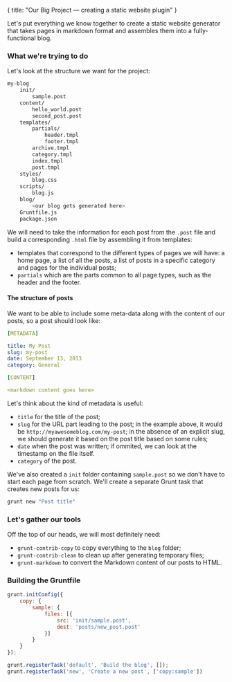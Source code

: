 {
  title: "Our Big Project &mdash; creating a static website plugin"
}

Let's put everything we know together to create a static website generator that takes pages in markdown format and assembles them into a fully-functional blog.

### What we're trying to do

Let's look at the structure we want for the project:

```bash
my-blog
	init/
		sample.post
	content/
		hello_world.post
		second_post.post
	templates/
		partials/
			header.tmpl
			footer.tmpl
		archive.tmpl
		category.tmpl
		index.tmpl
		post.tmpl
	styles/
		blog.css
	scripts/
		blog.js
	blog/
		<our blog gets generated here>
	Gruntfile.js
	package.json
```

We will need to take the information for each post from the `.post` file and build a corresponding `.html` file by assembling it from templates:

*  templates that correspond to the different types of pages we will have: a home page, a list of all the posts, a list of posts in a specific category and pages for the individual posts;
* `partials` which are the parts common to all page types, such as the header and the footer.

#### The structure of posts

We want to be able to include some meta-data along with the content of our posts, so a post should look like:

```yaml
[METADATA]

title: My Post
slug: my-post
date: September 13, 2013
category: General

[CONTENT]

<markdown content goes here>
```

Let's think about the kind of metadata is useful:

* `title` for the title of the post;
* `slug` for the URL part leading to the post; in the example above, it would be `http://myawesomeblog.com/my-post`; in the absence of an explicit slug, we should generate it based on the post title based on some rules;
* `date` when the post was written; if ommited, we can look at the timestamp on the file itself.
* `category` of the post.

We've also created a `init` folder containing `sample.post` so we don't have to start each page from scratch. We'll create a separate Grunt task that creates new posts for us:

```bash
grunt new "Post title"
```

### Let's gather our tools

Off the top of our heads, we will most definitely need:

* `grunt-contrib-copy` to copy everything to the `blog` folder;
* `grunt-contrib-clean` to clean up after generating temporary files;
* `grunt-markdown` to convert the Markdown content of our posts to HTML.


### Building the Gruntfile

```javascript
grunt.initConfig({
	copy: {
		sample: {
			files: [{
				src: 'init/sample.post',
				dest: 'posts/new_post.post'
			}]
		}
	}
});

grunt.registerTask('default', 'Build the blog', []);
grunt.registerTask('new', 'Create a new post', ['copy:sample'])
```
